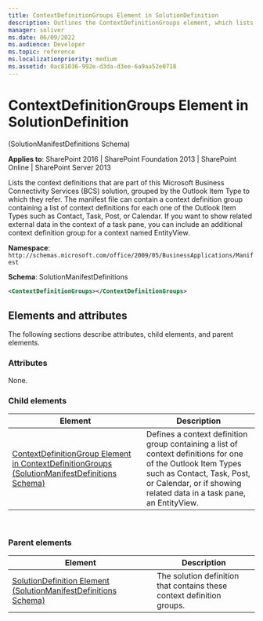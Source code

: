 ```yaml
---
title: ContextDefinitionGroups Element in SolutionDefinition
description: Outlines the ContextDefinitionGroups element, which lists the context definitions that are part of this Microsoft Business Connectivity Services (BCS) solution
manager: soliver
ms.date: 06/09/2022
ms.audience: Developer
ms.topic: reference
ms.localizationpriority: medium
ms.assetid: 0ac81036-992e-d3da-d3ee-6a9aa52e0718
---
```


# ContextDefinitionGroups Element in SolutionDefinition

(SolutionManifestDefinitions Schema)

**Applies to**: SharePoint 2016 | SharePoint Foundation 2013 | SharePoint Online | SharePoint Server 2013

Lists the context definitions that are part of this Microsoft Business Connectivity Services (BCS) solution, grouped by the Outlook Item Type to which they refer. The manifest file can contain a context definition group containing a list of context definitions for each one of the Outlook Item Types such as Contact, Task, Post, or Calendar. If you want to show related external data in the context of a task pane, you can include an additional context definition group for a context named EntityView.

**Namespace**: `http://schemas.microsoft.com/office/2009/05/BusinessApplications/Manifest`

**Schema**: SolutionManifestDefinitions

```XML
<ContextDefinitionGroups></ContextDefinitionGroups>
```

## Elements and attributes

The following sections describe attributes, child elements, and parent elements.

### Attributes

None.

### Child elements

|Element|Description|
|----------|-----------|
|[ContextDefinitionGroup Element in ContextDefinitionGroups (SolutionManifestDefinitions Schema)](contextdefinitiongroup-element-in-contextdefinitiongroups-solutionmanifestdefini.md)|Defines a context definition group containing a list of context definitions for one of the Outlook Item Types such as Contact, Task, Post, or Calendar, or if showing related data in a task pane, an EntityView.|

<br/>

### Parent elements

|Element|Description|
|----------|-----------|
|[SolutionDefinition Element (SolutionManifestDefinitions Schema)](solutiondefinition-element-solutionmanifestdefinitions-schema.md)|The solution definition that contains these context definition groups.|

<br/>

<br/>
